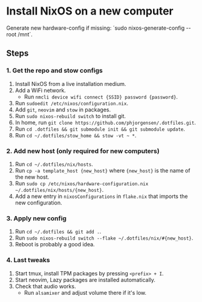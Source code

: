 # Install NixOS on a new computer

Generate new hardware-config if missing: ´sudo nixos-generate-config --root /mnt´.

## Steps

### 1. Get the repo and stow configs

1. Install NixOS from a live installation medium.
2. Add a WiFi network.
   - Run `nmcli device wifi connect {SSID} password {password}`.
3. Run `sudoedit /etc/nixos/configuration.nix`.
4. Add `git`, `neovim` and `stow` in packages.
5. Run `sudo nixos-rebuild switch` to install git.
6. In home, run `git clone https://github.com/phjorgensen/.dotfiles.git`.
7. Run `cd .dotfiles && git submodule init && git submodule update`.
8. Run `cd ~/.dotfiles/stow_home && stow -vt ~ *`.

### 2. Add new host (only required for new computers)

1. Run `cd ~/.dotfiles/nix/hosts`.
2. Run `cp -a template_host {new_host}` where `{new_host}` is the name of the new host.
3. Run `sudo cp /etc/nixos/hardware-configuration.nix ~/.dotfiles/nix/hosts/{new_host}`.
4. Add a new entry in `nixosConfigurations` in `flake.nix` that imports the new configuration.

### 3. Apply new config

1. Run `cd ~/.dotfiles && git add .`.
2. Run `sudo nixos-rebuild switch --flake ~/.dotfiles/nix/#{new_host}`.
3. Reboot is probably a good idea.

### 4. Last tweaks

1. Start tmux, install TPM packages by pressing `<prefix> + I`.
2. Start neovim, Lazy packages are installed automatically.
3. Check that audio works.
   - Run `alsamixer` and adjust volume there if it's low.

